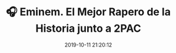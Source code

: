 ---
author_profile: false
title: "🎧 Eminem. El Mejor Rapero de la Historia junto a 2PAC"
description: "🎧 Eminem. El Mejor Rapero de la Historia junto a 2PAC"
excerpt: "🎧 Eminem. El Mejor Rapero de la Historia junto a 2PAC"
header:
  video:
    id: playlist?list=PLC0w3lEHx2SF3NsbnqnLbWBWyF_3g0cjZ
    provider: youtube
comments: true
date: 2019-10-11 21:20:12
tags:
- Rap
- Estadounidense
categories:
- Música
sidebar:
- title: "📻 Gramola "
  nav: radio
---